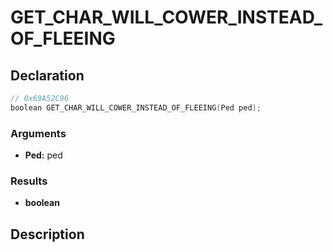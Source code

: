 # GET_CHAR_WILL_COWER_INSTEAD_OF_FLEEING

## Declaration
```cpp
// 0x69A52C96
boolean GET_CHAR_WILL_COWER_INSTEAD_OF_FLEEING(Ped ped);
```

### Arguments
- **Ped:** ped

### Results
- **boolean**

## Description
